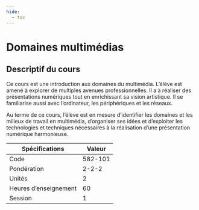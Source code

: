 ```yaml
---
hide:
  - toc
---
```


# Domaines multimédias

## Descriptif du cours

Ce cours est une introduction aux domaines du multimédia. L’élève est amené à explorer de multiples avenues professionnelles. Il a à réaliser des présentations numériques tout en enrichissant sa vision artistique. Il se familiarise aussi avec l’ordinateur, les périphériques et les réseaux.

Au terme de ce cours, l’élève est en mesure d’identifier les domaines et les milieux de travail en multimédia, d’organiser ses idées et d’exploiter les technologies et techniques nécessaires à la réalisation d’une présentation numérique harmonieuse.

| Spécifications        | Valeur  |
| --------------------- | ------- |
| Code                  | 582-101 |
| Pondération           | 2-2-2   |
| Unités                | 2       |
| Heures d’enseignement | 60      |
| Session               | 1       |